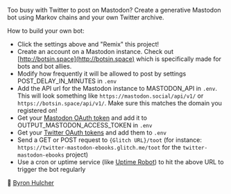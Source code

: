 Too busy with Twitter to post on Mastodon? Create a generative Mastodon bot using Markov chains and your own Twitter archive. 

How to build your own bot:
- Click the settings above and "Remix" this project!
- Create an account on a Mastodon instance. Check out [http://botsin.space](http://botsin.space) which is specifically made for bots and bot allies.
- Modify how frequently it will be allowed to post by settings POST_DELAY_IN_MINUTES in `.env`
- Add the API url for the Mastodon instance to MASTODON_API in `.env`. This will look something like `https://mastodon.social/api/v1/` or `https://botsin.space/api/v1/`. Make sure this matches the domain you registered on!
- Get your [Mastodon OAuth token](https://tinysubversions.com/notes/mastodon-bot/index.html) and add it to OUTPUT_MASTODON_ACCESS_TOKEN in `.env` 
- Get your [Twitter OAuth tokens](http://botwiki.org/tutorials/how-to-create-a-twitter-app ) and add them to `.env` 
- Send a GET or POST request to `{Glitch URL}/toot` (for instance: `https://twitter-mastodon-ebooks.glitch.me/toot` for the `twitter-mastodon-ebooks` project)
- Use a cron or uptime service (like [Uptime Robot](http://uptimerobot.com)) to hit the above URL to trigger the bot regularly


🤖 [Byron Hulcher](http://twitter.com/hypirlink)
